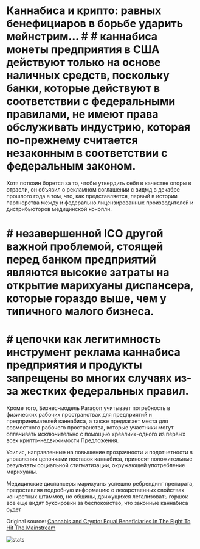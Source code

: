 # Каннабиса и крипто: равных бенефициаров в борьбе ударить мейнстрим... # # каннабиса монеты предприятия в США действуют только на основе наличных средств, поскольку банки, которые действуют в соответствии с федеральными правилами, не имеют права обслуживать индустрию, которая по-прежнему считается незаконным в соответствии с федеральным законом.

Хотя поткоин борется за то, чтобы утвердить себя в качестве опоры в отрасли, он объявил о рекламном соглашении с видмд в декабре прошлого года в том, что, как представляется, первый в истории партнерства между и федерально лицензированных производителей и дистрибьюторов медицинской конопли.

# # незавершенной ICO другой важной проблемой, стоящей перед банком предприятий являются высокие затраты на открытие марихуаны диспансера, которые гораздо выше, чем у типичного малого бизнеса.

# # цепочки как легитимность инструмент реклама каннабиса предприятия и продукты запрещены во многих случаях из-за жестких федеральных правил.

Кроме того, Бизнес-модель Paragon учитывает потребность в физических рабочих пространствах для предприятий и предпринимателей каннабиса, а также предлагает места для совместного рабочего пространства, которые участники могут оплачивать исключительно с помощью «реалии»-одного из первых всех крипто-недвижимости Предложения.

Усилия, направленные на повышение прозрачности и подотчетности в управлении цепочками поставок каннабиса, приносят положительные результаты социальной стигматизации, окружающей употребление марихуаны.

Медицинские диспансеры марихуаны успешно ребрендинг препарата, предоставляя подробную информацию о лекарственных свойствах конкретных штаммов, но общины, движущихся легализовать горшок все еще видят буксировки за беспокойство, что законные каннабиса будет

Original source: [Cannabis and Crypto: Equal Beneficiaries In The Fight To Hit The Mainstream](https://cointelegraph.com/news/cannabis-and-crypto-equal-beneficiaries-in-the-fight-to-hit-the-mainstream)

![stats](https://c.statcounter.com/11760860/0/a89fa40b/1/ "stats")
